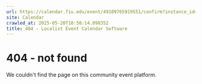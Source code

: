 ```yaml
---
url: https://calendar.fiu.edu/event/49109765919551/confirm?instance_id=49109765955414&return=https%3A%2F%2Fcalendar.fiu.edu%2Fcalendar%3Fevent_types%255B%255D%3D121721
site: Calendar
crawled_at: 2025-05-20T10:58:14.098352
title: 404 - Localist Event Calendar Software
---
```


# 404 - not found
We couldn't find the page on this community event platform.
